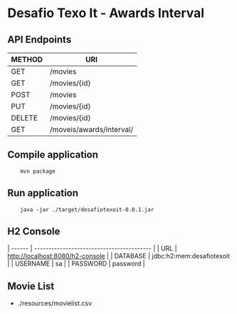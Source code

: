 # Desafio Texo It - Awards Interval
## API Endpoints
| METHOD | URI |
| ------ | ------------------ |
| GET | /movies |
| GET | /movies/{id} |
| POST | /movies |
| PUT | /movies/{id} |
| DELETE | /movies/{id} |
| GET | /moveis/awards/interval/ |

## Compile application

```
	mvn package
```

## Run application

```
	java -jar ./target/desafiotexoit-0.0.1.jar
```

## H2 Console

| ------ | ----------------------------------------- |
| URL | [http://localhost:8080/h2-console](http://localhost:8080/h2-console) |
| DATABASE | jdbc:h2:mem:desafiotexoit |
| USERNAME | sa |
| PASSWORD | password |

## Movie List
- ./resources/movielist.csv 


